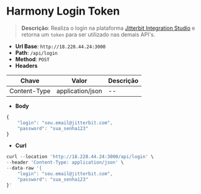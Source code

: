 # Harmony Login Token

>**Descrição**:
> Realiza o login na plataforma [Jitterbit Integration Studio](https://docs.jitterbit.com/integration-studio/) e retorna um `token` para ser utilizado nas demais API's.

- **Url Base**: `http://18.228.44.24:3000`
- **Path**: `/api/login`
- **Method**: `POST`
- **Headers**

| Chave | Valor | Descrição |
|-------|-------|-----------|
| Content-Type | application/json | -- |

- **Body**

```javascript
{
    "login": "seu.email@jitterbit.com",
    "password": "sua_senha123"
}

``` 

- **Curl**

```javascript
curl --location 'http://18.228.44.24:3000/api/login' \
--header 'Content-Type: application/json' \
--data-raw '{
    "login": "seu.email@jitterbit.com",
    "password": "sua_senha123"
}'
```